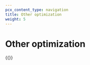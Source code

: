 ```yaml
---
pcx_content_type: navigation
title: Other optimization
weight: 5
---
```


# Other optimization

{{<directory-listing>}}